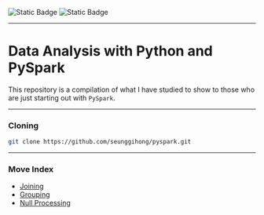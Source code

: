 
![Static Badge](https://img.shields.io/badge/spark-3.5.0-%23E25A1C?style=flat&logo=apachespark)
![Static Badge](https://img.shields.io/badge/python-3.8.10-%233776AB?style=flat&logo=python)

<hr>

# Data Analysis with Python and PySpark

This repository is a compilation of what I have studied to show to those who are just starting out with `PySpark`.

<hr>

### Cloning

```bash
git clone https://github.com/seunggihong/pyspark.git
```

<hr>

### Move Index
* [Joining](https://github.com/seunggihong/pyspark/tree/main/Joining)
* [Grouping](https://github.com/seunggihong/pyspark/tree/main/Grouping)
* [Null Processing](https://github.com/seunggihong/pyspark/tree/main/NullValue)